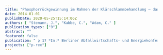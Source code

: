 ```yaml
---
title: "Phosphorrückgewinnung im Rahmen der Klärschlammbehandlung – das EU-Projekt P-REX"
date: 2014-01-01
publishDate: 2020-05-25T15:14:06Z
authors: [ "Stemann, J.", "Kabbe, C.", "Adam, C." ]
publication_types: ["0"]
abstract: ""
featured: false
publication: " p 17 *In:* Berliner Abfallwirtschafts- und Energiekonferenz. Berlin. 27-28 January 2014"
projects: ["p-rex"]
---
```


